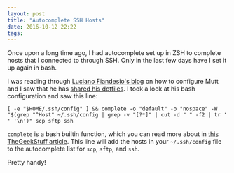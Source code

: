 ```yaml
---
layout: post
title: "Autocomplete SSH Hosts"
date: 2016-10-12 22:22
tags: 
---
```


Once upon a long time ago, I had autocomplete set up in ZSH to complete hosts that I connected to through SSH. Only in the last few days have I set it up again in bash.

I was reading through [Luciano Fiandesio's blog](http://www.lucianofiandesio.com/) on how to configure Mutt and I saw that he has [shared his dotfiles](https://github.com/luciano-fiandesio/dotfiles).
I took a look at his bash configuration and saw this line:

```
[ -e "$HOME/.ssh/config" ] && complete -o "default" -o "nospace" -W "$(grep "^Host" ~/.ssh/config | grep -v "[?*]" | cut -d " " -f2 | tr ' ' '\n')" scp sftp ssh
```

`complete` is a bash builtin function, which you can read more about in [this TheGeekStuff article](http://www.thegeekstuff.com/2013/12/bash-completion-complete/).
This line will add the hosts in your `~/.ssh/config` file to the autocomplete list for `scp`, `sftp`, and `ssh`.

Pretty handy!
